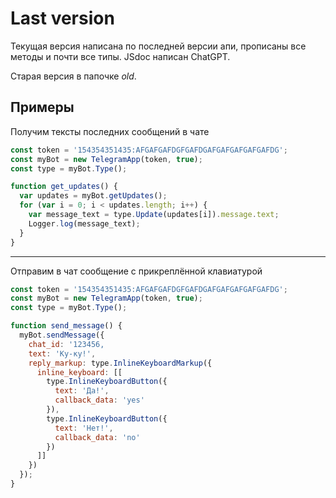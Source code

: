# Last version

Текущая версия написана по последней версии апи, прописаны все методы и почти все типы. JSdoc написан ChatGPT.

Старая версия в папочке *old*. 

## Примеры

Получим тексты последних сообщений в чате
```javascript
const token = '154354351435:AFGAFGAFDGFGAFDGAFGAFGAFGAFGAFDG';
const myBot = new TelegramApp(token, true);
const type = myBot.Type();

function get_updates() {
  var updates = myBot.getUpdates();
  for (var i = 0; i < updates.length; i++) {
    var message_text = type.Update(updates[i]).message.text;
    Logger.log(message_text);
  }
}
```
- - -
Отправим в чат сообщение с прикреплённой клавиатурой
```javascript
const token = '154354351435:AFGAFGAFDGFGAFDGAFGAFGAFGAFGAFDG';
const myBot = new TelegramApp(token, true);
const type = myBot.Type();

function send_message() {
  myBot.sendMessage({
    chat_id: '123456,
    text: 'Ку-ку!',
    reply_markup: type.InlineKeyboardMarkup({
      inline_keyboard: [[
        type.InlineKeyboardButton({
          text: 'Да!',
          callback_data: 'yes'
        }),
        type.InlineKeyboardButton({
          text: 'Нет!',
          callback_data: 'no'
        })
      ]]
    })
  });
}
```
